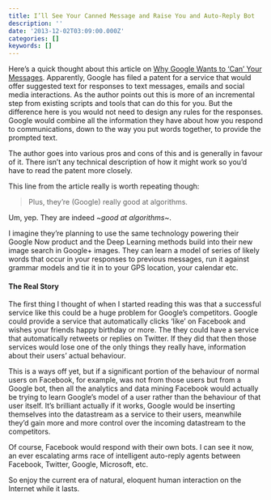 ```yaml
---
title: I’ll See Your Canned Message and Raise You and Auto-Reply Bot
description: ''
date: '2013-12-02T03:09:00.000Z'
categories: []
keywords: []
---
```


Here’s a quick thought about this article on [Why Google Wants to ‘Can’ Your Messages](http://www.cultofandroid.com/46406/why-google-wants-to-can-your-messages/#5H3Tddk8sqQ5pexH.99). Apparently, Google has filed a patent for a service that would offer suggested text for responses to text messages, emails and social media interactions. As the author points out this is more of an incremental step from existing scripts and tools that can do this for you. But the difference here is you would not need to design any rules for the responses. Google would combine all the information they have about how you respond to communications, down to the way you put words together, to provide the prompted text.  

The author goes into various pros and cons of this and is generally in favour of it. There isn’t any technical description of how it might work so you’d have to read the patent more closely.  

This line from the article really is worth repeating though:

> Plus, they’re (Google) really good at algorithms.

Um, yep. They are indeed *~good at algorithms~*.  

I imagine they’re planning to use the same technology powering their Google Now product and the Deep Learning methods build into their new image search in Google+ images. They can learn a model of series of likely words that occur in your responses to previous messages, run it against grammar models and tie it in to your GPS location, your calendar etc.

#### The Real Story

The first thing I thought of when I started reading this was that a successful service like this could be a huge problem for Google’s competitors. Google could provide a service that automatically clicks ‘like’ on Facebook and wishes your friends happy birthday or more. The they could have a service that automatically retweets or replies on Twitter. If they did that then those services would lose one of the only things they really have, information about their users’ actual behaviour.  

This is a ways off yet, but if a significant portion of the behaviour of normal users on Facebook, for example, was not from those users but from a Google bot, then all the analytics and data mining Facebook would actually be trying to learn Google’s model of a user rather than the behaviour of that user itself. It’s brilliant actually if it works, Google would be inserting themselves into the datastream as a service to their users, meanwhile they’d gain more and more control over the incoming datastream to the competitors.  

Of course, Facebook would respond with their own bots. I can see it now, an ever escalating arms race of intelligent auto-reply agents between Facebook, Twitter, Google, Microsoft, etc.  

So enjoy the current era of natural, eloquent human interaction on the Internet while it lasts.

